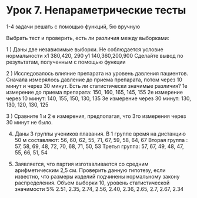 # Урок 7. Непараметрические тесты

1-4 задачи решать с помощью функций, 5ю вручную

Выбрать тест и проверить, есть  ли различия между выборками:

1 )  Даны две  независимые выборки. Не соблюдается условие нормальности
x1  380,420, 290
y1 140,360,200,900
Сделайте вывод по результатам, полученным с помощью функции

2 ) Исследовалось влияние препарата на уровень давления пациентов. Сначала измерялось давление до приема препарата, потом через 10 минут и через 30 минут. Есть ли статистически значимые различия?
1е измерение до приема препарата: 150, 160, 165, 145, 155
2е измерение через 10 минут: 140, 155, 150,  130, 135
3е измерение через 30 минут: 130, 130, 120, 130, 125

3 ) Сравните 1 и 2 е измерения, предполагая, что 3го измерения через 30 минут не было.

4) Даны 3 группы  учеников плавания.
В 1 группе время на дистанцию 50 м составляют: 56, 60, 62, 55, 71, 67, 59, 58, 64, 67
Вторая группа : 57, 58, 69, 48, 72, 70, 68, 71, 50, 53
Третья группа: 57, 67, 49, 48, 47, 55, 66, 51, 54

5) Заявляется, что партия изготавливается со средним арифметическим 2,5 см. Проверить данную гипотезу, если известно, что размеры изделий подчинены нормальному закону распределения. Объем выборки 10, уровень статистической значимости 5%
2.51, 2.35, 2.74, 2.56, 2.40, 2.36, 2.65, 2.7, 2.67, 2.34
